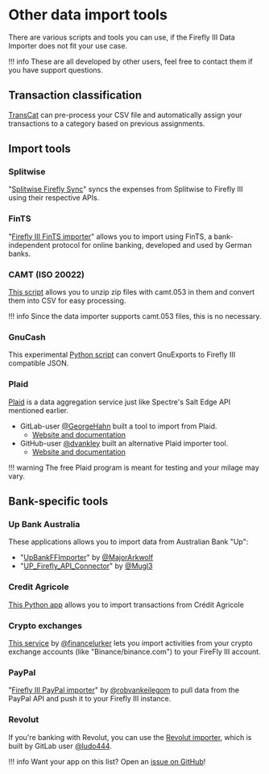 # Other data import tools

There are various scripts and tools you can use, if the Firefly III Data Importer does not fit your use case.

!!! info
    These are all developed by other users, feel free to contact them if you have support questions.

## Transaction classification

[TransCat](https://github.com/Hapyr/trans-cat) can pre-process your CSV file and automatically assign your transactions to a category based on previous assignments.

## Import tools

### Splitwise

"[Splitwise Firefly Sync](https://github.com/adyanth/splitwise-firefly-sync)" syncs the expenses from Splitwise to Firefly III using their respective APIs.

### FinTS

"[Firefly III FinTS importer](https://github.com/bnw/firefly-iii-fints-importer)" allows you to import using FinTS, a bank-independent protocol for online banking, developed and used by German banks. 

### CAMT (ISO 20022)

[This script](https://github.com/plumped/camt_converter_ISO20022_for_camt) allows you to unzip zip files with camt.053 in them and convert them into CSV for easy processing.

!!! info
    Since the data importer supports camt.053 files, this is no necessary.

### GnuCash

This experimental [Python script](https://gist.github.com/adyanth/20c004869baf33458e416d4396ca40a8) can convert GnuExports to Firefly III compatible JSON.

### Plaid

[Plaid](https://plaid.com/) is a data aggregation service just like Spectre's Salt Edge API mentioned earlier.

- GitLab-user [@GeorgeHahn](https://gitlab.com/GeorgeHahn) built a tool to import from Plaid.
  - [Website and documentation](https://gitlab.com/GeorgeHahn/firefly-plaid-connector)
- GitHub-user [@dvankley](https://github.com/dvankley) built an alternative Plaid importer tool.
  - [Website and documentation](https://github.com/dvankley/firefly-plaid-connector-2)

!!! warning
    The free Plaid program is meant for testing and your milage may vary.

## Bank-specific tools

### Up Bank Australia

These applications allows you to import data from Australian Bank "Up":

- "[UpBankFFImporter](https://github.com/MajorArkwolf/UpBankFFImporter)" by [@MajorArkwolf](https://github.com/MajorArkwolf)
- "[UP_Firefly_API_Connector](https://blog.dupreez.id.au/2021/01/automatically-update-firefly-iii-with-up-banking-transactions/)" by [@Mugl3](https://github.com/Mugl3)

### Credit Agricole

[This Python app](https://github.com/Royalphax/credit-agricole-importer) allows you to import transactions from Crédit Agricole

### Crypto exchanges

[This service](https://github.com/financelurker/crypto-trades-firefly-iii) by [@financelurker](https://github.com/financelurker) lets you import activities from your crypto exchange accounts (like "Binance/binance.com") to your FireFly III account.

### PayPal

"[Firefly III PayPal importer](https://github.com/robvankeilegom/firefly-III-paypal-importer)" by [@robvankeilegom](https://github.com/robvankeilegom) to pull data from the PayPal API and push it to your Firefly III instance.

### Revolut

If you're banking with Revolut, you can use the [Revolut importer](https://gitlab.com/ludo444/fireflyrevoluttransactions), which is built by GitLab user [@ludo444](https://gitlab.com/ludo444).

!!! info
    Want your app on this list? Open an [issue on GitHub](https://github.com/firefly-iii/firefly-iii/issues/)!

